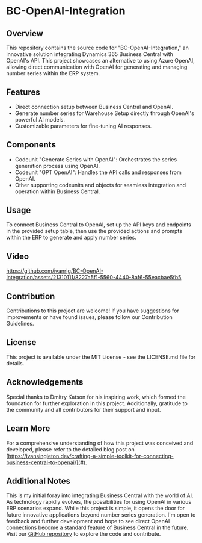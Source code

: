 # BC-OpenAI-Integration

## Overview
This repository contains the source code for "BC-OpenAI-Integration," an innovative solution integrating Dynamics 365 Business Central with OpenAI's API. This project showcases an alternative to using Azure OpenAI, allowing direct communication with OpenAI for generating and managing number series within the ERP system.

## Features
- Direct connection setup between Business Central and OpenAI.
- Generate number series for Warehouse Setup directly through OpenAI's powerful AI models.
- Customizable parameters for fine-tuning AI responses.

## Components
- Codeunit "Generate Series with OpenAI": Orchestrates the series generation process using OpenAI.
- Codeunit "GPT OpenAI": Handles the API calls and responses from OpenAI.
- Other supporting codeunits and objects for seamless integration and operation within Business Central.

## Usage
To connect Business Central to OpenAI, set up the API keys and endpoints in the provided setup table, then use the provided actions and prompts within the ERP to generate and apply number series.

## Video
https://github.com/ivanrlg/BC-OpenAI-Integration/assets/21310111/8227a5f1-5560-4440-8af6-55eacbae5fb5

## Contribution
Contributions to this project are welcome! If you have suggestions for improvements or have found issues, please follow our Contribution Guidelines.

## License
This project is available under the MIT License - see the LICENSE.md file for details.

## Acknowledgements
Special thanks to Dmitry Katson for his inspiring work, which formed the foundation for further exploration in this project. Additionally, gratitude to the community and all contributors for their support and input.

## Learn More
For a comprehensive understanding of how this project was conceived and developed, please refer to the detailed blog post on [https://ivansingleton.dev/crafting-a-simple-toolkit-for-connecting-business-central-to-openai/](#).

## Additional Notes
This is my initial foray into integrating Business Central with the world of AI. As technology rapidly evolves, the possibilities for using OpenAI in various ERP scenarios expand. While this project is simple, it opens the door for future innovative applications beyond number series generation. I'm open to feedback and further development and hope to see direct OpenAI connections become a standard feature of Business Central in the future. Visit our [GitHub repository](#) to explore the code and contribute.
